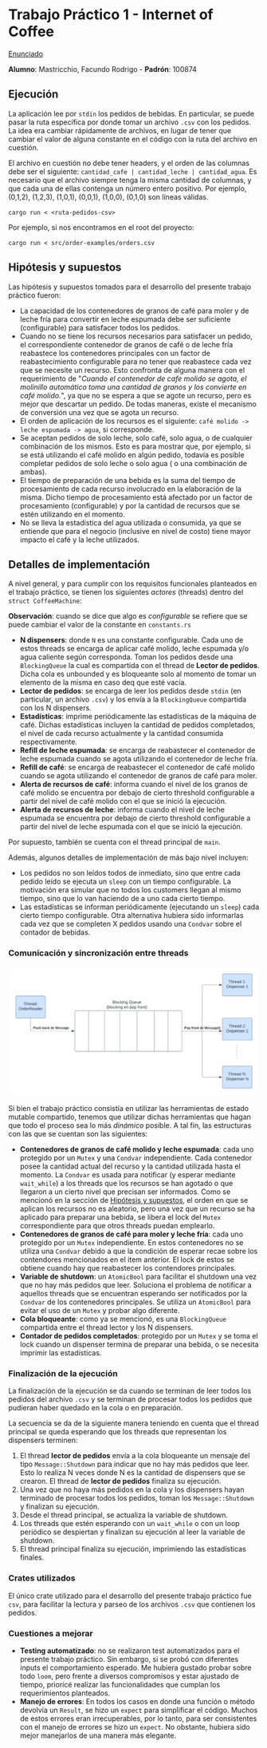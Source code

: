 # Trabajo Práctico 1 - Internet of Coffee

[Enunciado](https://concurrentes-fiuba.github.io/2C2022_tp1.html)

**Alumno**: Mastricchio, Facundo Rodrigo - **Padrón**: 100874

## Ejecución

La aplicación lee por `stdin` los pedidos de bebidas. En particular, se puede pasar la ruta específica por donde tomar
un archivo `.csv` con los pedidos.
La idea era cambiar rápidamente de archivos, en lugar de tener que cambiar el valor de alguna constante en el código con
la ruta del archivo en cuestión.

El archivo en cuestión no debe tener headers, y el orden de las columnas debe ser el
siguiente: `cantidad_cafe | cantidad_leche | cantidad_agua`.
Es necesario que el archivo siempre tenga la misma cantidad de columnas, y que cada una de ellas contenga un número
entero positivo.
Por ejemplo, (0,1,2), (1,2,3), (1,0,1), (0,0,1), (1,0,0), (0,1,0) son líneas válidas.

    cargo run < <ruta-pedidos-csv>

Por ejemplo, si nos encontramos en el root del proyecto:

    cargo run < src/order-examples/orders.csv

## Hipótesis y supuestos

Las hipótesis y supuestos tomados para el desarrollo del presente trabajo práctico fueron:

- La capacidad de los contenedores de granos de café para moler y de leche fría para convertir en leche espumada debe
  ser suficiente (configurable) para satisfacer todos los pedidos.
- Cuando no se tiene los recursos necesarios para satisfacer un pedido, el correspondiente contenedor de granos de café
  o de leche fría reabastece los contenedores principales
  con un factor de reabastecimiento configurable para no tener que reabastece cada vez que se necesite un recurso. Esto
  confronta de alguna manera con el requerimiento de
  "_Cuando el contenedor de cafe molido se agota, el molinillo automático toma una cantidad de granos y los convierte en
  café molido._",
  ya que no se espera a que se agote un recurso, pero es mejor que descartar un pedido. De todas maneras, existe el
  mecanismo de conversión una vez que se agota un recurso.
- El orden de aplicación de los recursos es el siguiente: `café molido -> leche espumada -> agua`, si corresponde.
- Se aceptan pedidos de solo leche, solo café, solo agua, o de cualquier combinación de los mismos. Esto es para mostrar
  que, por ejemplo,
  si se está utilizando el café molido en algún pedido, todavía es posible completar pedidos de solo leche o solo agua (
  o una combinación de ambas).
- El tiempo de preparación de una bebida es la suma del tiempo de procesamiento de cada recurso involucrado en la
  elaboración de la misma. Dicho tiempo de procesamiento está afectado por un factor de procesamiento (configurable) y
  por la cantidad de recursos que
  se estén utilizando en el momento.
- No se lleva la estadística del agua utilizada o consumida, ya que se entiende que para el negocio (inclusive en nivel
  de costo) tiene mayor impacto el café y la leche utilizados.

## Detalles de implementación

A nivel general, y para cumplir con los requisitos funcionales planteados en el trabajo práctico, se tienen los
siguientes _actores_ (threads) dentro del
`struct CoffeeMachine`:

**Observación**: cuando se dice que algo es _configurable_ se refiere que se puede cambiar el valor de la constante
en `constants.rs`

- **N dispensers**: donde `N` es una constante configurable. Cada uno de estos threads se encarga de aplicar café
  molido, leche espumada y/o agua caliente
  según corresponda. Toman los pedidos desde una `BlockingQueue` la cual es compartida con el thread de **Lector de
  pedidos**. Dicha cola es unbounded
  y es bloqueante solo al momento de tomar un elemento de la misma en caso deq que esté vacía.
- **Lector de pedidos**: se encarga de leer los pedidos desde `stdin` (en particular, un archivo `.csv`) y los envía a
  la `BlockingQueue`
  compartida con los N dispensers.
- **Estadísticas**: imprime periódicamente las estadísticas de la máquina de café. Dichas estadísticas incluyen la
  cantidad de pedidos completados,
  el nivel de cada recurso actualmente y la cantidad consumida respectivamente.
- **Refill de leche espumada**: se encarga de reabastecer el contenedor de leche espumada cuando se agota utilizando el
  contenedor de leche fría.
- **Refill de café**: se encarga de reabastecer el contenedor de café molido cuando se agota utilizando el contenedor de
  granos de café para moler.
- **Alerta de recursos de café**: informa cuando el nivel de los granos de café molido se encuentra por debajo de cierto
  threshold configurable a partir
  del nivel de café molido con el que se inició la ejecución.
- **Alerta de recursos de leche**: informa cuando el nivel de leche espumada se encuentra por debajo de cierto threshold
  configurable a partir
  del nivel de leche espumada con el que se inició la ejecución.

Por supuesto, también se cuenta con el thread principal de `main`.

Además, algunos detalles de implementación de más bajo nivel incluyen:

- Los pedidos no son leídos todos de inmediato, sino que entre cada pedido leído se ejecuta un `sleep` con un tiempo
  configurable.
  La motivación era simular que no todos los customers llegan al mismo tiempo, sino que lo van haciendo de a uno cada
  cierto tiempo.
- Las estadísticas se informan periódicamente (ejecutando un `sleep`) cada cierto tiempo configurable. Otra alternativa
  hubiera sido informarlas cada vez que se completen X pedidos usando una `Condvar` sobre el contador de bebidas.

### Comunicación y sincronización entre threads

!["Comunicación entre thread lector y thread de dispensers"](./img/blocking_queue.png "Comunicación entre thread lector y thread de dispensers")

Si bien el trabajo práctico consistía en utilizar las herramientas de estado mutable compartido, tenemos que utilizar
dichas
herramientas que hagan que todo el proceso sea lo más _dinámico_ posible. A tal fin, las estructuras con las que se
cuentan son las siguientes:

- **Contenedores de granos de café molido y leche espumada**: cada uno protegido por un `Mutex` y una `Condvar`
  independiente. Cada contenedor posee la cantidad actual
  del recurso y la cantidad utilizada hasta el momento. La `Condvar` es usada para notificar (y esperar
  mediante `wait_while`) a los threads que los recursos se han agotado o que llegaron a un cierto nivel
  que precisan ser informados. Como se mencionó en la sección de [Hipótesis y supuestos](#Hipótesis-y-supuestos), el
  orden en que se aplican los recursos no es aleatorio, pero
  una vez que un recurso se ha aplicado para preparar una bebida, se libera el lock del `Mutex` correspondiente para que
  otros threads puedan emplearlo.
- **Contenedores de granos de café para moler y leche fría**: cada uno protegido por un `Mutex` independiente. En estos
  contenedores no se utiliza una `Condvar` debido a que
  la condición de esperar recae sobre los contendores mencionados en el item anterior. El lock de estos se obtiene
  cuando hay que reabastecer los contendores principales.
- **Variable de shutdown**: un `AtomicBool` para facilitar el shutdown una vez que no hay más pedidos que leer.
  Soluciona el problema de notificar a aquellos threads que se encuentran esperando
  ser notificados por la `Condvar` de los contenedores principales. Se utiliza un `AtomicBool` para evitar el uso de
  un `Mutex` y probar algo diferente.
- **Cola bloqueante**: como ya se mencionó, es una `BlockingQueue` compartida entre el thread lector y los N dispensers.
- **Contador de pedidos completados**: protegido por un `Mutex` y se toma el lock cuando un dispenser termina de
  preparar una bebida, o se necesita imprimir las estadísticas.

### Finalización de la ejecución

La finalización de la ejecución se da cuando se terminan de leer todos los pedidos del archivo `.csv` y se terminan de
procesar todos los pedidos que pudieran haber quedado en la cola o en preparación.

La secuencia se da de la siguiente manera teniendo en cuenta que el thread principal se queda esperando que los threads
que representan los dispensers terminen:

1) El thread **lector de pedidos** envía a la cola bloqueante un mensaje del tipo `Message::Shutdown` para indicar que
   no hay más pedidos que leer. Esto lo realiza N veces donde N
   es la cantidad de dispensers que se crearon. El thread de **lector de pedidos** finaliza su ejecución.
2) Una vez que no haya más pedidos en la cola y los dispensers hayan terminado de procesar todos los pedidos, toman
   los `Message::Shutdown` y finalizan su ejecución.
3) Desde el thread principal, se actualiza la variable de shutdown.
4) Los threads que estén esperando con un `wait_while` o con un loop periódico se despiertan y finalizan su ejecución al
   leer la variable de shutdown.
5) El thread principal finaliza su ejecución, imprimiendo las estadísticas finales.

### Crates utilizados

El único crate utilizado para el desarrollo del presente trabajo práctico fue `csv`, para facilitar la lectura y parseo
de los archivos `.csv` que contienen los pedidos.

### Cuestiones a mejorar

- **Testing automatizado**: no se realizaron test automatizados para el presente trabajo práctico. Sin embargo, si se
  probó con diferentes inputs el comportamiento esperado.
  Me hubiera gustado probar sobre todo `loom`, pero frente a diversos compromisos y estar ajustado de tiempo, prioricé
  realizar las funcionalidades que cumplan los requerimientos planteados.
- **Manejo de errores**: En todos los casos en donde una función o método devolvía un `Result`, se hizo un `expect` para
  simplificar el código. Muchos de estos errores eran irrecuperables,
  por lo tanto, para ser consistentes con el manejo de errores se hizo un `expect`. No obstante, hubiera sido mejor
  manejarlos de una manera más elegante.
